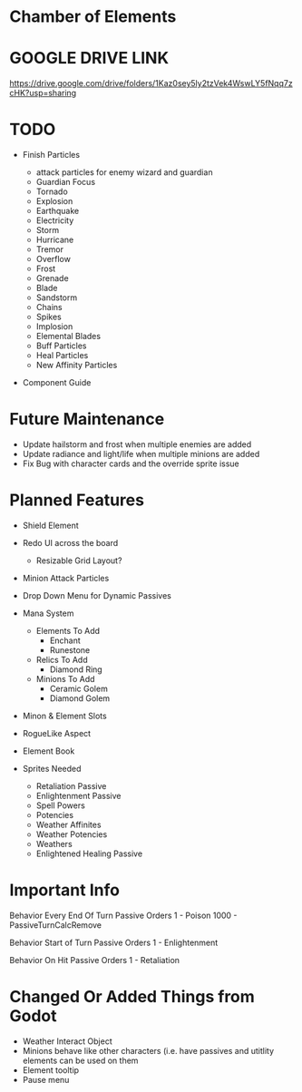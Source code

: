 # Chamber of Elements

# GOOGLE DRIVE LINK
https://drive.google.com/drive/folders/1Kaz0sey5ly2tzVek4WswLY5fNqq7zcHK?usp=sharing

# TODO
- Finish Particles
	- attack particles for enemy wizard and guardian
	- Guardian Focus
	- Tornado
	- Explosion
	- Earthquake
	- Electricity
	- Storm
	- Hurricane
	- Tremor
	- Overflow
	- Frost
	- Grenade
	- Blade
	- Sandstorm
	- Chains
	- Spikes
	- Implosion
	- Elemental Blades
	- Buff Particles
	- Heal Particles
	- New Affinity Particles
	
- Component Guide
	
# Future Maintenance	
	
- Update hailstorm and frost when multiple enemies are added
- Update radiance and light/life when multiple minions are added
- Fix Bug with character cards and the override sprite issue

# Planned Features

- Shield Element
- Redo UI across the board
	- Resizable Grid Layout?
- Minion Attack Particles
- Drop Down Menu for Dynamic Passives
- Mana System
	- Elements To Add
		- Enchant
		- Runestone
	- Relics To Add
	    - Diamond Ring
	- Minions To Add
	    - Ceramic Golem
		- Diamond Golem
- Minon & Element Slots
- RogueLike Aspect
- Element Book

- Sprites Needed
	- Retaliation Passive
	- Enlightenment Passive
	- Spell Powers
	- Potencies
	- Weather Affinites
	- Weather Potencies
	- Weathers
	- Enlightened Healing Passive

# Important Info

Behavior Every End Of Turn Passive Orders
1 - Poison
1000 - PassiveTurnCalcRemove

Behavior Start of Turn Passive Orders
1 - Enlightenment

Behavior On Hit Passive Orders
1 - Retaliation

# Changed Or Added Things from Godot

- Weather Interact Object
- Minions behave like other characters (i.e. have passives and utitlity elements can be used on them
- Element tooltip
- Pause menu
